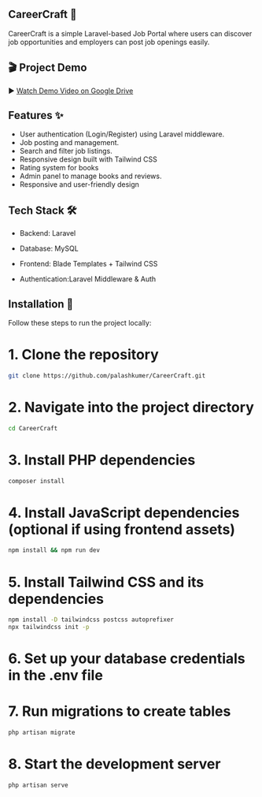
## CareerCraft 💼
CareerCraft is a simple Laravel-based Job Portal where users can discover job opportunities and employers can post job openings easily.

## 🎬 Project Demo

▶️ [Watch Demo Video on Google Drive](https://drive.google.com/drive/folders/1-ec3_zFBY9WCgIsWKtrCqhB4Wri6nMfV?usp=sharing)

## Features ✨

- User authentication (Login/Register) using Laravel middleware.
- Job posting and management.
- Search and filter job listings.
- Responsive design built with Tailwind CSS
- Rating system for books
- Admin panel to manage books and reviews.
- Responsive and user-friendly design


## Tech Stack 🛠
- Backend: Laravel

- Database: MySQL

- Frontend: Blade Templates + Tailwind CSS

- Authentication:Laravel Middleware & Auth

## Installation 🚀
Follow these steps to run the project locally:</br>
# 1. Clone the repository
```bash 
git clone https://github.com/palashkumer/CareerCraft.git
 ```

# 2. Navigate into the project directory
```bash
cd CareerCraft
```

# 3. Install PHP dependencies
```bash
composer install
```

# 4. Install JavaScript dependencies (optional if using frontend assets)
```bash
npm install && npm run dev
```

# 5. Install Tailwind CSS and its dependencies
```bash
npm install -D tailwindcss postcss autoprefixer
npx tailwindcss init -p
```
# 6. Set up your database credentials in the .env file

# 7. Run migrations to create tables
```bash
php artisan migrate
```
# 8. Start the development server
```bash
php artisan serve
```
